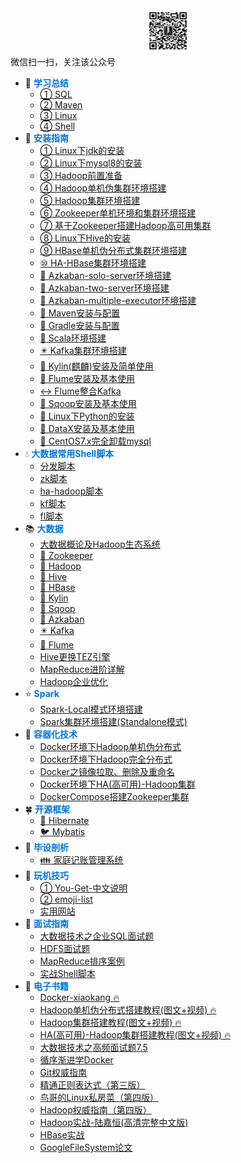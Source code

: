 <div align="center"><img src="gzh.jpg" width="72" height="72" title="微信公众号:小康新鲜事儿" alt="微信公众号:小康新鲜事儿"></div>
<span class="wechat">微信扫一扫，关注该公众号</span>

- :corn: <strong><font color="#0074D9">学习总结</font></strong>
    - [① SQL](SQL/mysql)
    - [② Maven](Maven/maven)
    - [③ Linux](Linux/linux)
    - [④ Shell](Shell/shell)
- :dart: <strong><font color="#0074D9">安装指南</font></strong>
    - [① Linux下jdk的安装](Linux/jdk)
    - [② Linux下mysql8的安装](SQL/installation/CentOS7.x安装mysql8.0.19)
    - [③ Hadoop前置准备](BigData/installation/Hadoop前置准备)
    - [④ Hadoop单机伪集群环境搭建](BigData/installation/Hadoop单机环境搭建)
    - [⑤ Hadoop集群环境搭建](BigData/installation/Hadoop集群环境搭建)
    - [⑥ Zookeeper单机环境和集群环境搭建](BigData/installation/Zookeeper单机环境和集群环境搭建)
    - [⑦ 基于Zookeeper搭建Hadoop高可用集群](BigData/installation/基于Zookeeper搭建Hadoop高可用集群)
    - [⑧ Linux下Hive的安装](BigData/installation/Hive安装教程)
    - [⑨ HBase单机伪分布式集群环境搭建](BigData/installation/HBase单机伪分布式集群环境搭建)
    - [⑩ HA-HBase集群环境搭建](BigData/installation/HA-HBase集群环境搭建)
    - [:arrows_counterclockwise: Azkaban-solo-server环境搭建](BigData/installation/Azkaban-solo-server环境搭建)
    - [:arrows_counterclockwise: Azkaban-two-server环境搭建](BigData/installation/Azkaban-two-server环境搭建)
    - [:arrows_counterclockwise: Azkaban-multiple-executor环境搭建](BigData/installation/Azkaban-multiple-executor环境搭建)
    - [:rice_scene: Maven安装与配置](BigData/installation/Maven安装与配置)
    - [:crystal_ball: Gradle安装与配置](BigData/installation/Gradle安装与配置)
    - [:izakaya_lantern: Scala环境搭建](BigData/installation/Scala环境搭建)
    - [:eight_pointed_black_star: Kafka集群环境搭建](BigData/installation/Kafka集群环境搭建)
    - [:dragon_face: Kylin(麒麟)安装及简单使用](BigData/Kylin安装及简单使用)
    - [:shell: Flume安装及基本使用](BigData/Flume安装及基本使用)
    - [:left_right_arrow: Flume整合Kafka](BigData/Flume整合Kafka)
    - [:ocean: Sqoop安装及基本使用](BigData/Sqoop安装及基本使用)
    - [:snake: Linux下Python的安装](Linux/python)
    - [:wrench: DataX安装及基本使用](BigData/DataX安装及基本使用)
    - [:dolphin: CentOS7.x完全卸载mysql](SQL/installation/CentOS7.x完全卸载mysql)
- :droplet: <strong><font color="#0074D9">大数据常用Shell脚本</font></strong>
    - [分发脚本](Shell/大数据常用shell脚本之分发脚本)
    - [zk脚本](Shell/大数据常用shell脚本之zk脚本)
    - [ha-hadoop脚本](Shell/大数据常用shell脚本之ha-hadoop脚本)
    - [kf脚本](Shell/大数据常用shell脚本之kf脚本)
    - [fl脚本](Shell/大数据常用shell脚本之fl脚本)
- :books: <strong><font color="#0074D9">大数据</font></strong>
    - [大数据概论及Hadoop生态系统](BigData/大数据概论及Hadoop生态系统)
    - [:construction_worker: Zookeeper](BigData/Zookeeper)
    - [:elephant: Hadoop](BigData/hadoop)
	-  [:honeybee: Hive](BigData/hive) 
	-  [:whale: HBase](BigData/hbase)
	-  [:dragon_face: Kylin](BigData/kylin)  
	-  [:ocean: Sqoop](BigData/sqoop)
	-  [:arrows_counterclockwise: Azkaban](BigData/Azkaban) 
	-  [:eight_pointed_black_star: Kafka](BigData/kafka)
	-  [:shell: Flume](BigData/flume) 
	-  [Hive更换TEZ引擎](BigData/Hive更换TEZ引擎) 
	- [MapReduce进阶详解](BigData/MapReduce进阶详解)
	- [Hadoop企业优化](BigData/Hadoop企业优化)
- :star: <strong><font color="#0074D9">Spark</font></strong>
    - [Spark-Local模式环境搭建](BigData/Spark-Local模式环境搭建)
    - [Spark集群环境搭建(Standalone模式)](BigData/Spark集群环境搭建(Standalone模式))
- :department_store: <strong><font color="#0074D9">容器化技术</font></strong>
    - [Docker环境下Hadoop单机伪分布式](BigData/Docker环境下Hadoop单机伪分布式)
    - [Docker环境下Hadoop完全分布式](BigData/Docker环境下Hadoop完全分布式)
    - [Docker之镜像拉取、删除及重命名](BigData/Docker之镜像拉取、删除及重命名)
    - [Docker环境下HA(高可用)-Hadoop集群](BigData/Docker环境下HA(高可用)-Hadoop集群)
    - [DockerCompose搭建Zookeeper集群](BigData/DockerCompose搭建Zookeeper集群)
- :four_leaf_clover: <strong><font color="#0074D9">开源框架</font></strong>
    - [:bear: Hibernate](Framework/hibernate)
    - [:bird: Mybatis](Framework/mybatis)
- :runner: <strong><font color="#0074D9">毕设剖析</font></strong>
    - [:family: 家庭记账管理系统](UML/plantuml)
- :iphone: <strong><font color="#0074D9">玩机技巧</font></strong>
    - [① You-Get-中文说明](Phone/you-get)
    - [② emoji-list](Phone/emoji)
    - [实用网站](site/实用网站)
- :key: <strong><font color="#0074D9">面试指南</font></strong>
    - [大数据技术之企业SQL面试题](SQL/sql-audition)
    - [HDFS面试题](BigData/HDFS面试题)
	- [MapReduce排序案例](BigData/MapReduce排序案例)
    - [实战Shell脚本](Shell/shell-example)
- :open_book: <strong><font color="#0074D9">电子书籍</font></strong>
    - [Docker-xiaokang :fire:](Books/xiaokang)
    - [Hadoop单机伪分布式搭建教程(图文+视频) :fire:](Books/hadoop_standalone)
    - [Hadoop集群搭建教程(图文+视频) :fire:](Books/hadoop_cluster)
    - [HA(高可用)-Hadoop集群搭建教程(图文+视频) :fire:](Books/hadoop_ha)
    - [大数据技术之高频面试题7.5](Books/大数据技术之高频面试题7.5)
    - [循序渐进学Docker](Books/docker)
    - [Git权威指南](Books/git)
    - [精通正则表达式（第三版）](Books/regex)
    - [鸟哥的Linux私房菜（第四版）](Books/birds)
    - [Hadoop权威指南（第四版）](Books/hadoop01)
    - [Hadoop实战-陆嘉恒(高清完整中文版)](Books/hadoop02)
    - [HBase实战](Books/hbase)
    - [GoogleFileSystem论文](Books/gfs)